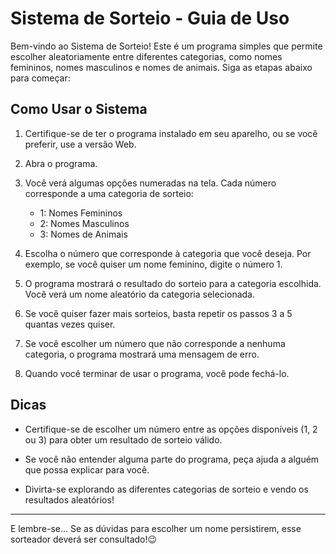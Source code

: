 # Sistema de Sorteio - Guia de Uso

Bem-vindo ao Sistema de Sorteio! Este é um programa simples que permite escolher aleatoriamente entre diferentes categorias, como nomes femininos, nomes masculinos e nomes de animais.
Siga as etapas abaixo para começar:

## Como Usar o Sistema

1. Certifique-se de ter o programa instalado em seu aparelho, ou se você preferir, use a versão Web. 

2. Abra o programa.

3. Você verá algumas opções numeradas na tela. Cada número corresponde a uma categoria de sorteio:

    - 1: Nomes Femininos
    - 2: Nomes Masculinos
    - 3: Nomes de Animais

4. Escolha o número que corresponde à categoria que você deseja. Por exemplo, se você quiser um nome feminino, digite o número 1.

5. O programa mostrará o resultado do sorteio para a categoria escolhida. Você verá um nome aleatório da categoria selecionada.

6. Se você quiser fazer mais sorteios, basta repetir os passos 3 a 5 quantas vezes quiser.

7. Se você escolher um número que não corresponde a nenhuma categoria, o programa mostrará uma mensagem de erro.

8. Quando você terminar de usar o programa, você pode fechá-lo.

## Dicas

- Certifique-se de escolher um número entre as opções disponíveis (1, 2 ou 3) para obter um resultado de sorteio válido.

- Se você não entender alguma parte do programa, peça ajuda a alguém que possa explicar para você.

- Divirta-se explorando as diferentes categorias de sorteio e vendo os resultados aleatórios!

---

E lembre-se... Se as dúvidas para escolher um nome persistirem, esse sorteador deverá ser consultado!😉

